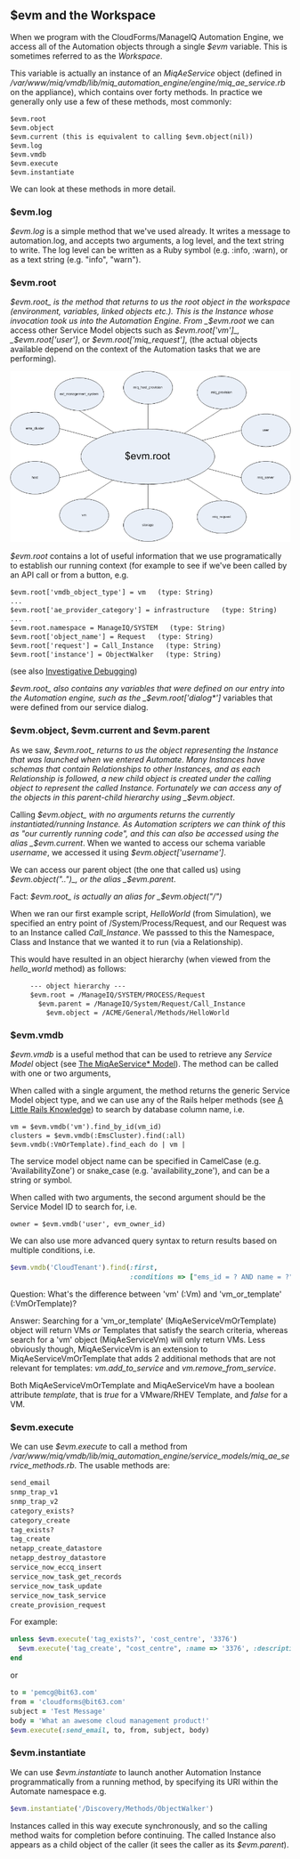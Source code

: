 ## $evm and the Workspace

When we program with the CloudForms/ManageIQ Automation Engine, we access all of the Automation objects through a single _$evm_ variable. This is sometimes referred to as the _Workspace_.

This variable is actually an instance of an _MiqAeService_ object (defined in _/var/www/miq/vmdb/lib/miq\_automation\_engine/engine/miq\_ae\_service.rb_ on the appliance), which contains over forty methods. In practice we generally only use a few of these methods, most commonly:

```
$evm.root
$evm.object
$evm.current (this is equivalent to calling $evm.object(nil))
$evm.log
$evm.vmdb
$evm.execute
$evm.instantiate
```

We can look at these methods in more detail.

### $evm.log

_$evm.log_ is a simple method that we've used already. It writes a message to automation.log, and accepts two arguments, a log level, and the text string to write. The log level can be written as a Ruby symbol (e.g. :info, :warn), or as a text string (e.g. "info", "warn").

### $evm.root

_$evm.root_ is the method that returns to us the root object in the workspace (environment, variables, linked objects etc.). This is the Instance whose invocation took us into the Automation Engine. From _$evm.root_ we can access other Service Model objects such as _$evm.root['vm']_, _$evm.root['user']_, or _$evm.root\['miq\_request'\]_, (the actual objects available depend on the context of the Automation tasks that we are performing).


![Object Model](images/object_model.png)


_$evm.root_ contains a lot of useful information that we use programatically to establish our running context (for example to see if we've been called by an API call or from a button, e.g.

```
$evm.root['vmdb_object_type'] = vm   (type: String)
...
$evm.root['ae_provider_category'] = infrastructure   (type: String)
...
$evm.root.namespace = ManageIQ/SYSTEM   (type: String)
$evm.root['object_name'] = Request   (type: String)
$evm.root['request'] = Call_Instance   (type: String)
$evm.root['instance'] = ObjectWalker   (type: String)
```

(see also [Investigative Debugging](../chapter9/investigative_debugging.md))

_$evm.root_ also contains any variables that were defined on our entry into the Automation engine, such as the _$evm.root\['dialog*']_ variables that were defined from our service dialog.

### $evm.object, $evm.current and $evm.parent

As we saw, _$evm.root_ returns to us the object representing the Instance that was launched when we entered Automate. Many Instances have schemas that contain Relationships to other Instances, and as each Relationship is followed, a new child object is created under the calling object to represent the called Instance. Fortunately we can access any of the objects in this parent-child hierarchy using _$evm.object_.

Calling _$evm.object_ with no arguments returns the currently instantiated/running Instance. As Automation scripters we can think of this as "our currently running code", and this can also be accessed using the alias _$evm.current_. When we wanted to access our schema variable _username_, we accessed it using _$evm.object\['username'\]_.

We can access our parent object (the one that called us) using _$evm.object("..")_, or the alias _$evm.parent_. 

Fact: _$evm.root_ is actually an alias for _$evm.object("/")_ 

When we ran our first example script, _HelloWorld_ (from Simulation), we specified an entry point of /System/Process/Request, and our Request was to an Instance called _Call\_Instance_. We passsed to this the Namespace, Class and Instance that we wanted it to run (via a Relationship).

This would have resulted in an object hierarchy (when viewed from the _hello\_world_ method) as follows:

```
     --- object hierarchy ---
     $evm.root = /ManageIQ/SYSTEM/PROCESS/Request
       $evm.parent = /ManageIQ/System/Request/Call_Instance
         $evm.object = /ACME/General/Methods/HelloWorld
```

### $evm.vmdb

_$evm.vmdb_ is a useful method that can be used to retrieve any _Service Model_ object (see [The MiqAeService* Model](../chapter4/the_miqaeservice_model.md)). The method can be called with one or two arguments,

When called with a single argument, the method returns the generic Service Model object type, and we can use any of the Rails helper methods (see [A Little Rails Knowledge](../chapter4/a_little_rails_knowledge.md)) to search by database column name, i.e.

```
vm = $evm.vmdb('vm').find_by_id(vm_id)
clusters = $evm.vmdb(:EmsCluster).find(:all)
$evm.vmdb(:VmOrTemplate).find_each do | vm |
```
The service model object name can be specified in CamelCase (e.g. 'AvailabilityZone') or snake_case (e.g. 'availability\_zone'), and can be a string or symbol.

When called with two arguments, the second argument should be the Service Model ID to search for, i.e.

```
owner = $evm.vmdb('user', evm_owner_id)
```
We can also use more advanced query syntax to return results based on multiple conditions, i.e.

```ruby
$evm.vmdb('CloudTenant').find(:first, 
							  :conditions => ["ems_id = ? AND name = ?",  src_ems_id, tenant_name])
```
Question: What's the difference between 'vm' (:Vm) and 'vm\_or\_template' (:VmOrTemplate)?

Answer: Searching for a 'vm\_or\_template' (MiqAeServiceVmOrTemplate) object will return VMs _or_ Templates that satisfy the search criteria, whereas search for a 'vm' object (MiqAeServiceVm) will only return VMs. Less obviously though, MiqAeServiceVm is an extension to MiqAeServiceVmOrTemplate that adds 2 additional methods that are not relevant for templates: _vm.add\_to\_service_ and _vm.remove\_from\_service_. 

Both MiqAeServiceVmOrTemplate and MiqAeServiceVm have a boolean attribute _template_, that is _true_ for a VMware/RHEV Template, and _false_ for a VM.


### $evm.execute

We can use _$evm.execute_ to call a method from _/var/www/miq/vmdb/lib/miq\_automation\_engine/service\_models/miq\_ae\_service\_methods.rb_. The usable methods are:

```ruby
send_email
snmp_trap_v1
snmp_trap_v2
category_exists?
category_create
tag_exists?
tag_create
netapp_create_datastore
netapp_destroy_datastore
service_now_eccq_insert
service_now_task_get_records
service_now_task_update
service_now_task_service
create_provision_request
```
For example:

```ruby
unless $evm.execute('tag_exists?', 'cost_centre', '3376')
  $evm.execute('tag_create', "cost_centre", :name => '3376', :description => '3376')
end
```

or

```ruby
to = 'pemcg@bit63.com'
from = 'cloudforms@bit63.com'
subject = 'Test Message'
body = 'What an awesome cloud management product!'
$evm.execute(:send_email, to, from, subject, body)
```

### $evm.instantiate

We can use _$evm.instantiate_ to launch another Automation Instance programmatically from a running method, by specifying its URI within the Automate namespace e.g.

```ruby
$evm.instantiate('/Discovery/Methods/ObjectWalker')
```
Instances called in this way execute synchronously, and so the calling method waits for completion before continuing. The called Instance also appears as a child object of the caller (it sees the caller as its _$evm.parent_).


